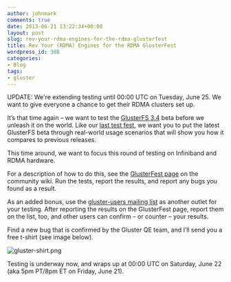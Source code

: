 ```yaml
---
author: johnmark
comments: true
date: 2013-06-21 13:22:34+00:00
layout: post
slug: rev-your-rdma-engines-for-the-rdma-glusterfest
title: Rev Your (RDMA) Engines for the RDMA GlusterFest
wordpress_id: 308
categories:
- Blog
tags:
- gluster
---
```


UPDATE: We're extending testing until 00:00 UTC on Tuesday, June 25. We want to give everyone a chance to get their RDMA clusters set up.

It’s that time again – we want to test the [GlusterFS 3.4](http://www.gluster.org/2013/02/new-release-glusterfs-3-4alpha/) beta before we unleash it on the world. Like our [last test fest](http://www.gluster.org/2013/05/glusterfest-test-day-and-the-gluster-test-framework/), we want you to put the latest GlusterFS beta through real-world usage scenarios that will show you how it compares to previous releases.

This time around, we want to focus this round of testing on Infiniband and RDMA hardware.

For a description of how to do this, see the [GlusterFest page](http://www.gluster.org/community/documentation/index.php/GlusterFest) on the community wiki. Run the tests, report the results, and report any bugs you found as a result.

As an added bonus, use the [gluster-users mailing list](http://supercolony.gluster.org/mailman/listinfo/gluster-users) as another outlet for your testing. After reporting the results on the GlusterFest page, report them on the list, too, and other users can confirm – or counter – your results.

Find a new bug that is confirmed by the Gluster QE team, and I’ll send you a free t-shirt (see image below).


![gluster-shirt.png](blog/gluster-shirt.png)


Testing is underway now, and wraps up at 00:00 UTC on Saturday, June 22 (aka 5pm PT/8pm ET on Friday, June 21).
